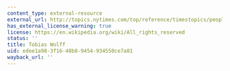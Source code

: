 ```yaml
---
content_type: external-resource
external_url: http://topics.nytimes.com/top/reference/timestopics/people/w/tobias_wolff/index.html?scp=1-spot&sq=Tobias%20Wolff&st=cse
has_external_license_warning: true
license: https://en.wikipedia.org/wiki/All_rights_reserved
status: ''
title: Tobias Wolff
uid: edee1a98-3f16-48b8-9454-934550ce7a81
wayback_url: ''
---
```

